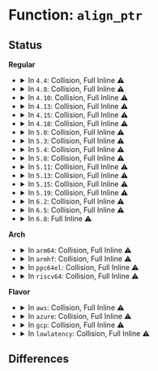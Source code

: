 # Function: <code>align_ptr</code>

## Status
<b>Regular</b>
<ul>
<li>
<details>
<summary>In <code>4.4</code>: Collision, Full Inline ⚠️</summary>

**Collision:** Static-Static Collision

**Inline:** Full

**Transformation:** False

**Instances:**

```
In crypto/hmac.c (ffffffff813a4f46)
Location: crypto/hmac.c:32
Inline: True
Inline callers:
  - crypto/hmac.c:hmac_init_tfm
```
```
In drivers/md/dm-ioctl.c (ffffffff816a8ab7)
Location: drivers/md/dm-ioctl.c:479
Inline: True
Inline callers:
  - drivers/md/dm-ioctl.c:target_message
  - drivers/md/dm-ioctl.c:list_versions
  - drivers/md/dm-ioctl.c:list_devices
  - drivers/md/dm-ioctl.c:list_devices
  - drivers/md/dm-ioctl.c:retrieve_status
  - drivers/md/dm-ioctl.c:retrieve_status
  - drivers/md/dm-ioctl.c:table_deps
```
</details>
</li>
<li>
<details>
<summary>In <code>4.8</code>: Collision, Full Inline ⚠️</summary>

**Collision:** Static-Static Collision

**Inline:** Full

**Transformation:** False

**Instances:**

```
In crypto/hmac.c (ffffffff813e2713)
Location: crypto/hmac.c:32
Inline: True
Inline callers:
  - crypto/hmac.c:hmac_exit_tfm
  - crypto/hmac.c:hmac_init_tfm
  - crypto/hmac.c:hmac_import
  - crypto/hmac.c:hmac_setkey
```
```
In drivers/md/dm-ioctl.c (ffffffff81708f25)
Location: drivers/md/dm-ioctl.c:479
Inline: True
Inline callers:
  - drivers/md/dm-ioctl.c:target_message
  - drivers/md/dm-ioctl.c:table_deps
  - drivers/md/dm-ioctl.c:retrieve_status
  - drivers/md/dm-ioctl.c:retrieve_status
  - drivers/md/dm-ioctl.c:list_versions
  - drivers/md/dm-ioctl.c:list_devices
  - drivers/md/dm-ioctl.c:list_devices
```
</details>
</li>
<li>
<details>
<summary>In <code>4.10</code>: Collision, Full Inline ⚠️</summary>

**Collision:** Static-Static Collision

**Inline:** Full

**Transformation:** False

**Instances:**

```
In crypto/hmac.c (ffffffff813fb733)
Location: crypto/hmac.c:32
Inline: True
Inline callers:
  - crypto/hmac.c:hmac_exit_tfm
  - crypto/hmac.c:hmac_init_tfm
  - crypto/hmac.c:hmac_import
  - crypto/hmac.c:hmac_setkey
```
```
In drivers/md/dm-ioctl.c (ffffffff8173adf5)
Location: drivers/md/dm-ioctl.c:479
Inline: True
Inline callers:
  - drivers/md/dm-ioctl.c:target_message
  - drivers/md/dm-ioctl.c:table_deps
  - drivers/md/dm-ioctl.c:retrieve_status
  - drivers/md/dm-ioctl.c:retrieve_status
  - drivers/md/dm-ioctl.c:list_versions
  - drivers/md/dm-ioctl.c:list_devices
  - drivers/md/dm-ioctl.c:list_devices
```
</details>
</li>
<li>
<details>
<summary>In <code>4.13</code>: Collision, Full Inline ⚠️</summary>

**Collision:** Static-Static Collision

**Inline:** Full

**Transformation:** False

**Instances:**

```
In crypto/hmac.c (ffffffff814081d3)
Location: crypto/hmac.c:33
Inline: True
Inline callers:
  - crypto/hmac.c:hmac_exit_tfm
  - crypto/hmac.c:hmac_init_tfm
  - crypto/hmac.c:hmac_import
  - crypto/hmac.c:hmac_setkey
```
```
In drivers/md/dm-ioctl.c (ffffffff81754768)
Location: drivers/md/dm-ioctl.c:480
Inline: True
Inline callers:
  - drivers/md/dm-ioctl.c:target_message
  - drivers/md/dm-ioctl.c:table_deps
  - drivers/md/dm-ioctl.c:retrieve_status
  - drivers/md/dm-ioctl.c:retrieve_status
  - drivers/md/dm-ioctl.c:list_versions
  - drivers/md/dm-ioctl.c:list_devices
  - drivers/md/dm-ioctl.c:list_devices
  - drivers/md/dm-ioctl.c:list_devices
```
</details>
</li>
<li>
<details>
<summary>In <code>4.15</code>: Collision, Full Inline ⚠️</summary>

**Collision:** Static-Static Collision

**Inline:** Full

**Transformation:** False

**Instances:**

```
In crypto/hmac.c (ffffffff81430bf3)
Location: crypto/hmac.c:33
Inline: True
Inline callers:
  - crypto/hmac.c:hmac_exit_tfm
  - crypto/hmac.c:hmac_init_tfm
  - crypto/hmac.c:hmac_import
  - crypto/hmac.c:hmac_setkey
```
```
In drivers/md/dm-ioctl.c (ffffffff817c6918)
Location: drivers/md/dm-ioctl.c:484
Inline: True
Inline callers:
  - drivers/md/dm-ioctl.c:target_message
  - drivers/md/dm-ioctl.c:table_deps
  - drivers/md/dm-ioctl.c:retrieve_status
  - drivers/md/dm-ioctl.c:retrieve_status
  - drivers/md/dm-ioctl.c:list_versions
  - drivers/md/dm-ioctl.c:list_version_get_info
  - drivers/md/dm-ioctl.c:list_devices
  - drivers/md/dm-ioctl.c:list_devices
  - drivers/md/dm-ioctl.c:list_devices
```
</details>
</li>
<li>
<details>
<summary>In <code>4.18</code>: Collision, Full Inline ⚠️</summary>

**Collision:** Static-Static Collision

**Inline:** Full

**Transformation:** False

**Instances:**

```
In crypto/hmac.c (ffffffff81463743)
Location: crypto/hmac.c:33
Inline: True
Inline callers:
  - crypto/hmac.c:hmac_exit_tfm
  - crypto/hmac.c:hmac_init_tfm
  - crypto/hmac.c:hmac_import
  - crypto/hmac.c:hmac_setkey
```
```
In drivers/md/dm-ioctl.c (ffffffff8181007b)
Location: drivers/md/dm-ioctl.c:484
Inline: True
Inline callers:
  - drivers/md/dm-ioctl.c:target_message
  - drivers/md/dm-ioctl.c:table_deps
  - drivers/md/dm-ioctl.c:retrieve_status
  - drivers/md/dm-ioctl.c:retrieve_status
  - drivers/md/dm-ioctl.c:list_versions
  - drivers/md/dm-ioctl.c:list_version_get_info
  - drivers/md/dm-ioctl.c:list_devices
  - drivers/md/dm-ioctl.c:list_devices
  - drivers/md/dm-ioctl.c:list_devices
```
</details>
</li>
<li>
<details>
<summary>In <code>5.0</code>: Collision, Full Inline ⚠️</summary>

**Collision:** Static-Static Collision

**Inline:** Full

**Transformation:** False

**Instances:**

```
In crypto/hmac.c (ffffffff814813c3)
Location: crypto/hmac.c:33
Inline: True
Inline callers:
  - crypto/hmac.c:hmac_exit_tfm
  - crypto/hmac.c:hmac_init_tfm
  - crypto/hmac.c:hmac_import
  - crypto/hmac.c:hmac_setkey
```
```
In drivers/md/dm-ioctl.c (ffffffff8183c07b)
Location: drivers/md/dm-ioctl.c:484
Inline: True
Inline callers:
  - drivers/md/dm-ioctl.c:target_message
  - drivers/md/dm-ioctl.c:table_deps
  - drivers/md/dm-ioctl.c:retrieve_status
  - drivers/md/dm-ioctl.c:retrieve_status
  - drivers/md/dm-ioctl.c:list_versions
  - drivers/md/dm-ioctl.c:list_version_get_info
  - drivers/md/dm-ioctl.c:list_devices
  - drivers/md/dm-ioctl.c:list_devices
  - drivers/md/dm-ioctl.c:list_devices
```
</details>
</li>
<li>
<details>
<summary>In <code>5.3</code>: Collision, Full Inline ⚠️</summary>

**Collision:** Static-Static Collision

**Inline:** Full

**Transformation:** False

**Instances:**

```
In crypto/hmac.c (ffffffff814af593)
Location: crypto/hmac.c:28
Inline: True
Inline callers:
  - crypto/hmac.c:hmac_exit_tfm
  - crypto/hmac.c:hmac_init_tfm
  - crypto/hmac.c:hmac_import
  - crypto/hmac.c:hmac_setkey
```
```
In drivers/md/dm-ioctl.c (ffffffff8187e27c)
Location: drivers/md/dm-ioctl.c:484
Inline: True
Inline callers:
  - drivers/md/dm-ioctl.c:target_message
  - drivers/md/dm-ioctl.c:table_deps
  - drivers/md/dm-ioctl.c:retrieve_status
  - drivers/md/dm-ioctl.c:retrieve_status
  - drivers/md/dm-ioctl.c:list_versions
  - drivers/md/dm-ioctl.c:list_version_get_info
  - drivers/md/dm-ioctl.c:list_devices
  - drivers/md/dm-ioctl.c:list_devices
  - drivers/md/dm-ioctl.c:list_devices
```
</details>
</li>
<li>
<details>
<summary>In <code>5.4</code>: Collision, Full Inline ⚠️</summary>

**Collision:** Static-Static Collision

**Inline:** Full

**Transformation:** False

**Instances:**

```
In crypto/hmac.c (ffffffff814ca223)
Location: crypto/hmac.c:28
Inline: True
Inline callers:
  - crypto/hmac.c:hmac_exit_tfm
  - crypto/hmac.c:hmac_init_tfm
  - crypto/hmac.c:hmac_import
  - crypto/hmac.c:hmac_setkey
```
```
In drivers/md/dm-ioctl.c (ffffffff818b040c)
Location: drivers/md/dm-ioctl.c:484
Inline: True
Inline callers:
  - drivers/md/dm-ioctl.c:target_message
  - drivers/md/dm-ioctl.c:table_deps
  - drivers/md/dm-ioctl.c:retrieve_status
  - drivers/md/dm-ioctl.c:retrieve_status
  - drivers/md/dm-ioctl.c:__list_versions
  - drivers/md/dm-ioctl.c:list_version_get_info
  - drivers/md/dm-ioctl.c:list_devices
  - drivers/md/dm-ioctl.c:list_devices
  - drivers/md/dm-ioctl.c:list_devices
```
</details>
</li>
<li>
<details>
<summary>In <code>5.8</code>: Collision, Full Inline ⚠️</summary>

**Collision:** Static-Static Collision

**Inline:** Full

**Transformation:** False

**Instances:**

```
In crypto/hmac.c (ffffffff81529693)
Location: crypto/hmac.c:28
Inline: True
Inline callers:
  - crypto/hmac.c:hmac_exit_tfm
  - crypto/hmac.c:hmac_init_tfm
  - crypto/hmac.c:hmac_init
  - crypto/hmac.c:hmac_setkey
```
```
In drivers/md/dm-ioctl.c (ffffffff819805b7)
Location: drivers/md/dm-ioctl.c:484
Inline: True
Inline callers:
  - drivers/md/dm-ioctl.c:target_message
  - drivers/md/dm-ioctl.c:retrieve_deps
  - drivers/md/dm-ioctl.c:retrieve_status
  - drivers/md/dm-ioctl.c:retrieve_status
  - drivers/md/dm-ioctl.c:__list_versions
  - drivers/md/dm-ioctl.c:list_version_get_info
  - drivers/md/dm-ioctl.c:list_devices
  - drivers/md/dm-ioctl.c:list_devices
  - drivers/md/dm-ioctl.c:list_devices
```
</details>
</li>
<li>
<details>
<summary>In <code>5.11</code>: Collision, Full Inline ⚠️</summary>

**Collision:** Static-Static Collision

**Inline:** Full

**Transformation:** False

**Instances:**

```
In crypto/hmac.c (ffffffff81546643)
Location: crypto/hmac.c:28
Inline: True
Inline callers:
  - crypto/hmac.c:hmac_exit_tfm
  - crypto/hmac.c:hmac_init_tfm
  - crypto/hmac.c:hmac_init
  - crypto/hmac.c:hmac_setkey
```
```
In drivers/md/dm-ioctl.c (ffffffff81984bd7)
Location: drivers/md/dm-ioctl.c:484
Inline: True
Inline callers:
  - drivers/md/dm-ioctl.c:target_message
  - drivers/md/dm-ioctl.c:retrieve_deps
  - drivers/md/dm-ioctl.c:retrieve_status
  - drivers/md/dm-ioctl.c:retrieve_status
  - drivers/md/dm-ioctl.c:__list_versions
  - drivers/md/dm-ioctl.c:list_version_get_info
  - drivers/md/dm-ioctl.c:list_devices
  - drivers/md/dm-ioctl.c:list_devices
  - drivers/md/dm-ioctl.c:list_devices
```
</details>
</li>
<li>
<details>
<summary>In <code>5.13</code>: Collision, Full Inline ⚠️</summary>

**Collision:** Static-Static Collision

**Inline:** Full

**Transformation:** False

**Instances:**

```
In crypto/hmac.c (ffffffff8154ed03)
Location: crypto/hmac.c:28
Inline: True
Inline callers:
  - crypto/hmac.c:hmac_exit_tfm
  - crypto/hmac.c:hmac_init_tfm
  - crypto/hmac.c:hmac_init
  - crypto/hmac.c:hmac_setkey
```
```
In drivers/md/dm-ioctl.c (ffffffff8196a317)
Location: drivers/md/dm-ioctl.c:521
Inline: True
Inline callers:
  - drivers/md/dm-ioctl.c:target_message
  - drivers/md/dm-ioctl.c:table_deps
  - drivers/md/dm-ioctl.c:retrieve_status
  - drivers/md/dm-ioctl.c:retrieve_status
  - drivers/md/dm-ioctl.c:__list_versions
  - drivers/md/dm-ioctl.c:list_version_get_info
  - drivers/md/dm-ioctl.c:list_devices
  - drivers/md/dm-ioctl.c:list_devices
  - drivers/md/dm-ioctl.c:list_devices
  - drivers/md/dm-ioctl.c:list_devices
```
</details>
</li>
<li>
<details>
<summary>In <code>5.15</code>: Collision, Full Inline ⚠️</summary>

**Collision:** Static-Static Collision

**Inline:** Full

**Transformation:** False

**Instances:**

```
In crypto/hmac.c (ffffffff815af653)
Location: crypto/hmac.c:28
Inline: True
Inline callers:
  - crypto/hmac.c:hmac_exit_tfm
  - crypto/hmac.c:hmac_init_tfm
  - crypto/hmac.c:hmac_init
  - crypto/hmac.c:hmac_setkey
```
```
In drivers/md/dm-ioctl.c (ffffffff81a127b7)
Location: drivers/md/dm-ioctl.c:526
Inline: True
Inline callers:
  - drivers/md/dm-ioctl.c:target_message
  - drivers/md/dm-ioctl.c:table_deps
  - drivers/md/dm-ioctl.c:retrieve_status
  - drivers/md/dm-ioctl.c:retrieve_status
  - drivers/md/dm-ioctl.c:__list_versions
  - drivers/md/dm-ioctl.c:list_version_get_info
  - drivers/md/dm-ioctl.c:list_devices
  - drivers/md/dm-ioctl.c:list_devices
  - drivers/md/dm-ioctl.c:list_devices
  - drivers/md/dm-ioctl.c:list_devices
```
</details>
</li>
<li>
<details>
<summary>In <code>5.19</code>: Collision, Full Inline ⚠️</summary>

**Collision:** Static-Static Collision

**Inline:** Full

**Transformation:** False

**Instances:**

```
In crypto/hmac.c (ffffffff81657da3)
Location: crypto/hmac.c:29
Inline: True
Inline callers:
  - crypto/hmac.c:hmac_exit_tfm
  - crypto/hmac.c:hmac_init_tfm
  - crypto/hmac.c:hmac_init
  - crypto/hmac.c:hmac_setkey
```
```
In drivers/md/dm-ioctl.c (ffffffff81b7afb6)
Location: drivers/md/dm-ioctl.c:527
Inline: True
Inline callers:
  - drivers/md/dm-ioctl.c:target_message
  - drivers/md/dm-ioctl.c:table_deps
  - drivers/md/dm-ioctl.c:retrieve_status
  - drivers/md/dm-ioctl.c:retrieve_status
  - drivers/md/dm-ioctl.c:__list_versions
  - drivers/md/dm-ioctl.c:list_version_get_info
  - drivers/md/dm-ioctl.c:list_devices
  - drivers/md/dm-ioctl.c:list_devices
  - drivers/md/dm-ioctl.c:list_devices
  - drivers/md/dm-ioctl.c:list_devices
```
</details>
</li>
<li>
<details>
<summary>In <code>6.2</code>: Collision, Full Inline ⚠️</summary>

**Collision:** Static-Static Collision

**Inline:** Full

**Transformation:** False

**Instances:**

```
In crypto/hmac.c (ffffffff817120ce)
Location: crypto/hmac.c:29
Inline: True
Inline callers:
  - crypto/hmac.c:hmac_exit_tfm
  - crypto/hmac.c:hmac_init_tfm
  - crypto/hmac.c:hmac_init
  - crypto/hmac.c:hmac_setkey
```
```
In drivers/md/dm-ioctl.c (ffffffff81d17654)
Location: drivers/md/dm-ioctl.c:527
Inline: True
Inline callers:
  - drivers/md/dm-ioctl.c:target_message
  - drivers/md/dm-ioctl.c:table_deps
  - drivers/md/dm-ioctl.c:retrieve_status
  - drivers/md/dm-ioctl.c:retrieve_status
  - drivers/md/dm-ioctl.c:__list_versions
  - drivers/md/dm-ioctl.c:list_version_get_info
  - drivers/md/dm-ioctl.c:list_devices
  - drivers/md/dm-ioctl.c:list_devices
  - drivers/md/dm-ioctl.c:list_devices
  - drivers/md/dm-ioctl.c:list_devices
```
</details>
</li>
<li>
<details>
<summary>In <code>6.5</code>: Collision, Full Inline ⚠️</summary>

**Collision:** Static-Static Collision

**Inline:** Full

**Transformation:** False

**Instances:**

```
In crypto/hmac.c (ffffffff8174cd9e)
Location: crypto/hmac.c:29
Inline: True
Inline callers:
  - crypto/hmac.c:hmac_exit_tfm
  - crypto/hmac.c:hmac_clone_tfm
  - crypto/hmac.c:hmac_clone_tfm
  - crypto/hmac.c:hmac_init_tfm
  - crypto/hmac.c:hmac_init
  - crypto/hmac.c:hmac_setkey
```
```
In drivers/md/dm-ioctl.c (ffffffff81d808e4)
Location: drivers/md/dm-ioctl.c:545
Inline: True
Inline callers:
  - drivers/md/dm-ioctl.c:target_message
  - drivers/md/dm-ioctl.c:table_deps
  - drivers/md/dm-ioctl.c:retrieve_status
  - drivers/md/dm-ioctl.c:retrieve_status
  - drivers/md/dm-ioctl.c:__list_versions
  - drivers/md/dm-ioctl.c:list_version_get_info
  - drivers/md/dm-ioctl.c:list_devices
  - drivers/md/dm-ioctl.c:list_devices
  - drivers/md/dm-ioctl.c:list_devices
  - drivers/md/dm-ioctl.c:list_devices
```
</details>
</li>
<li>
<details>
<summary>In <code>6.8</code>: Full Inline ⚠️</summary>

**Collision:** Unique Static

**Inline:** Full

**Transformation:** False

**Instances:**

```
In drivers/md/dm-ioctl.c (ffffffff81e37f44)
Location: drivers/md/dm-ioctl.c:545
Inline: True
Inline callers:
  - drivers/md/dm-ioctl.c:target_message
  - drivers/md/dm-ioctl.c:table_deps
  - drivers/md/dm-ioctl.c:retrieve_status
  - drivers/md/dm-ioctl.c:retrieve_status
  - drivers/md/dm-ioctl.c:__list_versions
  - drivers/md/dm-ioctl.c:list_version_get_info
  - drivers/md/dm-ioctl.c:list_devices
  - drivers/md/dm-ioctl.c:list_devices
  - drivers/md/dm-ioctl.c:list_devices
  - drivers/md/dm-ioctl.c:list_devices
```
</details>
</li>
</ul>
<b>Arch</b>
<ul>
<li>
<details>
<summary>In <code>arm64</code>: Collision, Full Inline ⚠️</summary>

**Collision:** Static-Static Collision

**Inline:** Full

**Transformation:** False

**Instances:**

```
In crypto/hmac.c (ffff8000105c5f14)
Location: crypto/hmac.c:28
Inline: True
Inline callers:
  - crypto/hmac.c:hmac_exit_tfm
  - crypto/hmac.c:hmac_init_tfm
  - crypto/hmac.c:hmac_import
  - crypto/hmac.c:hmac_setkey
```
```
In drivers/md/dm-ioctl.c (ffff800010b0750c)
Location: drivers/md/dm-ioctl.c:484
Inline: True
Inline callers:
  - drivers/md/dm-ioctl.c:target_message
  - drivers/md/dm-ioctl.c:table_deps
  - drivers/md/dm-ioctl.c:retrieve_status
  - drivers/md/dm-ioctl.c:retrieve_status
  - drivers/md/dm-ioctl.c:__list_versions
  - drivers/md/dm-ioctl.c:list_version_get_info
  - drivers/md/dm-ioctl.c:list_devices
  - drivers/md/dm-ioctl.c:list_devices
  - drivers/md/dm-ioctl.c:list_devices
```
</details>
</li>
<li>
<details>
<summary>In <code>armhf</code>: Collision, Full Inline ⚠️</summary>

**Collision:** Static-Static Collision

**Inline:** Full

**Transformation:** False

**Instances:**

```
In crypto/hmac.c (c0772c14)
Location: crypto/hmac.c:28
Inline: True
Inline callers:
  - crypto/hmac.c:hmac_exit_tfm
  - crypto/hmac.c:hmac_init_tfm
  - crypto/hmac.c:hmac_import
  - crypto/hmac.c:hmac_setkey
```
```
In drivers/md/dm-ioctl.c (c0be5fec)
Location: drivers/md/dm-ioctl.c:484
Inline: True
Inline callers:
  - drivers/md/dm-ioctl.c:target_message
  - drivers/md/dm-ioctl.c:table_deps
  - drivers/md/dm-ioctl.c:retrieve_status
  - drivers/md/dm-ioctl.c:retrieve_status
  - drivers/md/dm-ioctl.c:__list_versions
  - drivers/md/dm-ioctl.c:list_version_get_info
  - drivers/md/dm-ioctl.c:list_devices
  - drivers/md/dm-ioctl.c:list_devices
  - drivers/md/dm-ioctl.c:list_devices
```
</details>
</li>
<li>
<details>
<summary>In <code>ppc64el</code>: Collision, Full Inline ⚠️</summary>

**Collision:** Static-Static Collision

**Inline:** Full

**Transformation:** False

**Instances:**

```
In crypto/hmac.c (c00000000074f948)
Location: crypto/hmac.c:28
Inline: True
Inline callers:
  - crypto/hmac.c:hmac_exit_tfm
  - crypto/hmac.c:hmac_init_tfm
  - crypto/hmac.c:hmac_import
  - crypto/hmac.c:hmac_setkey
```
```
In drivers/md/dm-ioctl.c (c000000000bf8490)
Location: drivers/md/dm-ioctl.c:484
Inline: True
Inline callers:
  - drivers/md/dm-ioctl.c:target_message
  - drivers/md/dm-ioctl.c:table_deps
  - drivers/md/dm-ioctl.c:retrieve_status
  - drivers/md/dm-ioctl.c:retrieve_status
  - drivers/md/dm-ioctl.c:__list_versions
  - drivers/md/dm-ioctl.c:list_devices
  - drivers/md/dm-ioctl.c:list_devices
  - drivers/md/dm-ioctl.c:list_devices
```
</details>
</li>
<li>
<details>
<summary>In <code>riscv64</code>: Collision, Full Inline ⚠️</summary>

**Collision:** Static-Static Collision

**Inline:** Full

**Transformation:** False

**Instances:**

```
In crypto/hmac.c (ffffffe000409fae)
Location: crypto/hmac.c:28
Inline: True
Inline callers:
  - crypto/hmac.c:hmac_exit_tfm
  - crypto/hmac.c:hmac_init_tfm
  - crypto/hmac.c:hmac_import
  - crypto/hmac.c:hmac_setkey
```
```
In drivers/md/dm-ioctl.c (ffffffe0006f5db2)
Location: drivers/md/dm-ioctl.c:484
Inline: True
Inline callers:
  - drivers/md/dm-ioctl.c:target_message
  - drivers/md/dm-ioctl.c:table_deps
  - drivers/md/dm-ioctl.c:retrieve_status
  - drivers/md/dm-ioctl.c:retrieve_status
  - drivers/md/dm-ioctl.c:__list_versions
  - drivers/md/dm-ioctl.c:list_devices
  - drivers/md/dm-ioctl.c:list_devices
  - drivers/md/dm-ioctl.c:list_devices
```
</details>
</li>
</ul>
<b>Flavor</b>
<ul>
<li>
<details>
<summary>In <code>aws</code>: Collision, Full Inline ⚠️</summary>

**Collision:** Static-Static Collision

**Inline:** Full

**Transformation:** False

**Instances:**

```
In crypto/hmac.c (ffffffff814c2803)
Location: crypto/hmac.c:28
Inline: True
Inline callers:
  - crypto/hmac.c:hmac_exit_tfm
  - crypto/hmac.c:hmac_init_tfm
  - crypto/hmac.c:hmac_import
  - crypto/hmac.c:hmac_setkey
```
```
In drivers/md/dm-ioctl.c (ffffffff8185628c)
Location: drivers/md/dm-ioctl.c:484
Inline: True
Inline callers:
  - drivers/md/dm-ioctl.c:target_message
  - drivers/md/dm-ioctl.c:table_deps
  - drivers/md/dm-ioctl.c:retrieve_status
  - drivers/md/dm-ioctl.c:retrieve_status
  - drivers/md/dm-ioctl.c:__list_versions
  - drivers/md/dm-ioctl.c:list_version_get_info
  - drivers/md/dm-ioctl.c:list_devices
  - drivers/md/dm-ioctl.c:list_devices
  - drivers/md/dm-ioctl.c:list_devices
```
</details>
</li>
<li>
<details>
<summary>In <code>azure</code>: Collision, Full Inline ⚠️</summary>

**Collision:** Static-Static Collision

**Inline:** Full

**Transformation:** False

**Instances:**

```
In crypto/hmac.c (ffffffff814b3223)
Location: crypto/hmac.c:28
Inline: True
Inline callers:
  - crypto/hmac.c:hmac_exit_tfm
  - crypto/hmac.c:hmac_init_tfm
  - crypto/hmac.c:hmac_import
  - crypto/hmac.c:hmac_setkey
```
```
In drivers/md/dm-ioctl.c (ffffffff8181d89c)
Location: drivers/md/dm-ioctl.c:484
Inline: True
Inline callers:
  - drivers/md/dm-ioctl.c:target_message
  - drivers/md/dm-ioctl.c:table_deps
  - drivers/md/dm-ioctl.c:retrieve_status
  - drivers/md/dm-ioctl.c:retrieve_status
  - drivers/md/dm-ioctl.c:__list_versions
  - drivers/md/dm-ioctl.c:list_version_get_info
  - drivers/md/dm-ioctl.c:list_devices
  - drivers/md/dm-ioctl.c:list_devices
  - drivers/md/dm-ioctl.c:list_devices
```
</details>
</li>
<li>
<details>
<summary>In <code>gcp</code>: Collision, Full Inline ⚠️</summary>

**Collision:** Static-Static Collision

**Inline:** Full

**Transformation:** False

**Instances:**

```
In crypto/hmac.c (ffffffff814be893)
Location: crypto/hmac.c:28
Inline: True
Inline callers:
  - crypto/hmac.c:hmac_exit_tfm
  - crypto/hmac.c:hmac_init_tfm
  - crypto/hmac.c:hmac_import
  - crypto/hmac.c:hmac_setkey
```
```
In drivers/md/dm-ioctl.c (ffffffff818a58bc)
Location: drivers/md/dm-ioctl.c:484
Inline: True
Inline callers:
  - drivers/md/dm-ioctl.c:target_message
  - drivers/md/dm-ioctl.c:table_deps
  - drivers/md/dm-ioctl.c:retrieve_status
  - drivers/md/dm-ioctl.c:retrieve_status
  - drivers/md/dm-ioctl.c:__list_versions
  - drivers/md/dm-ioctl.c:list_version_get_info
  - drivers/md/dm-ioctl.c:list_devices
  - drivers/md/dm-ioctl.c:list_devices
  - drivers/md/dm-ioctl.c:list_devices
```
</details>
</li>
<li>
<details>
<summary>In <code>lowlatency</code>: Collision, Full Inline ⚠️</summary>

**Collision:** Static-Static Collision

**Inline:** Full

**Transformation:** False

**Instances:**

```
In crypto/hmac.c (ffffffff814d7363)
Location: crypto/hmac.c:28
Inline: True
Inline callers:
  - crypto/hmac.c:hmac_exit_tfm
  - crypto/hmac.c:hmac_init_tfm
  - crypto/hmac.c:hmac_import
  - crypto/hmac.c:hmac_setkey
```
```
In drivers/md/dm-ioctl.c (ffffffff818c1afc)
Location: drivers/md/dm-ioctl.c:484
Inline: True
Inline callers:
  - drivers/md/dm-ioctl.c:target_message
  - drivers/md/dm-ioctl.c:table_deps
  - drivers/md/dm-ioctl.c:retrieve_status
  - drivers/md/dm-ioctl.c:retrieve_status
  - drivers/md/dm-ioctl.c:__list_versions
  - drivers/md/dm-ioctl.c:list_version_get_info
  - drivers/md/dm-ioctl.c:list_devices
  - drivers/md/dm-ioctl.c:list_devices
  - drivers/md/dm-ioctl.c:list_devices
```
</details>
</li>
</ul>

## Differences
